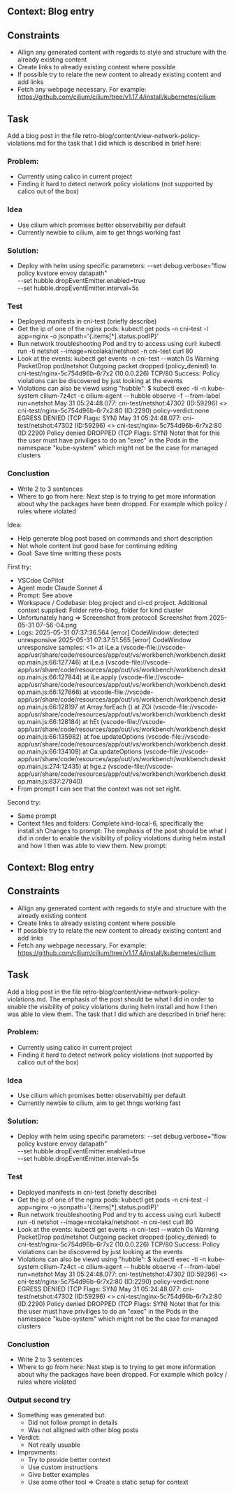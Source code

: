 ## Context: Blog entry
## Constraints
* Allign any generated content with regards to style and structure with the already existing content
* Create links to already existing content where possible
* If possible try to relate the new content to already existing content and add links
* Fetch any webpage necessary. For example: https://github.com/cilium/cilium/tree/v1.17.4/install/kubernetes/cilium

## Task
Add a blog post in the file retro-blog/content/view-network-policy-violations.md for the task that I did which is described in brief here:
### Problem:
* Currently using calico in current project
* Finding it hard to detect network policy violations (not supported by calico out of the box)
### Idea
* Use cilium which promises better observabiltiy per default
* Currently newbie to cilium, aim to get thngs working fast
### Solution:
* Deploy with helm using specific parameters:
    --set debug.verbose="flow policy kvstore envoy datapath" \
    --set hubble.dropEventEmitter.enabled=true \
    --set hubble.dropEventEmitter.interval=5s
### Test
* Deployed manifests in cni-test (briefly describe)
* Get the ip of one of the nginx pods: kubectl get pods -n cni-test -l app=nginx -o jsonpath='{.items[*].status.podIP}'
* Run network troubleshooting Pod and try to access using curl:
kubectl run -ti netshot --image=nicolaka/netshoot -n cni-test
curl <pod-id> 80
* Look at the events:
kubectl get events -n cni-test --watch
0s          Warning   PacketDrop          pod/netshot                  Outgoing packet dropped (policy_denied) to cni-test/nginx-5c754d96b-6r7x2 (10.0.0.226) TCP/80
Success: Policy violations can be discovered by just looking at the events
* Violations can also be viewd using "hubble":
$ kubectl exec -ti -n kube-system cilium-7z4ct -c cilium-agent -- hubble observe -f --from-label run=netshot
May 31 05:24:48.077: cni-test/netshot:47302 (ID:59296) <> cni-test/nginx-5c754d96b-6r7x2:80 (ID:2290) policy-verdict:none EGRESS DENIED (TCP Flags: SYN)
May 31 05:24:48.077: cni-test/netshot:47302 (ID:59296) <> cni-test/nginx-5c754d96b-6r7x2:80 (ID:2290) Policy denied DROPPED (TCP Flags: SYN)
Notet that for this the user must have priviliges to do an "exec" in the Pods in the namespace "kube-system" which might not be the case for managed clusters

### Conclustion
* Write 2 to 3 sentences
* Where to go from here: Next step is to trying to get more information about why the packages have been dropped. For example which policy / rules where violated

Idea:
* Help generate blog post based on commands and short description
* Not whole content but good base for continuing editing
* Goal: Save time writting these posts

First try:
* VSCdoe CoPilot
* Agent mode Claude Sonnet 4
* Prompt: See above
* Workspace / Codebase: blog project and ci-cd project. Additional context supplied: Folder retro-blog, folder for kind cluster
* Unfortunately hang => Screenshot from protocoll Screenshot from 2025-05-31 07-56-04.png
* Logs:
2025-05-31 07:37:36.564 [error] CodeWindow: detected unresponsive
2025-05-31 07:37:51.565 [error] CodeWindow unresponsive samples:
<1>
    at iLe.a (vscode-file://vscode-app/usr/share/code/resources/app/out/vs/workbench/workbench.desktop.main.js:66:127746)
    at iLe.a (vscode-file://vscode-app/usr/share/code/resources/app/out/vs/workbench/workbench.desktop.main.js:66:127844)
    at iLe.apply (vscode-file://vscode-app/usr/share/code/resources/app/out/vs/workbench/workbench.desktop.main.js:66:127666)
    at vscode-file://vscode-app/usr/share/code/resources/app/out/vs/workbench/workbench.desktop.main.js:66:128197
    at Array.forEach (<anonymous>)
    at ZOi (vscode-file://vscode-app/usr/share/code/resources/app/out/vs/workbench/workbench.desktop.main.js:66:128184)
    at hEt (vscode-file://vscode-app/usr/share/code/resources/app/out/vs/workbench/workbench.desktop.main.js:66:135982)
    at foe.updateOptions (vscode-file://vscode-app/usr/share/code/resources/app/out/vs/workbench/workbench.desktop.main.js:66:134109)
    at Ca.updateOptions (vscode-file://vscode-app/usr/share/code/resources/app/out/vs/workbench/workbench.desktop.main.js:274:12435)
    at hge.z (vscode-file://vscode-app/usr/share/code/resources/app/out/vs/workbench/workbench.desktop.main.js:837:27940)
* From prompt I can see that the context was not set right.

Second try:
* Same prompt
* Context files and folders:
Complete kind-local-6, specifically the install.sh
Changes to prompt:
The emphasis of the post should be what I did in order to enable the visibility of policy violations during helm install and how I then was able to view them.
New prompt:

## Context: Blog entry
## Constraints
* Allign any generated content with regards to style and structure with the already existing content
* Create links to already existing content where possible
* If possible try to relate the new content to already existing content and add links
* Fetch any webpage necessary. For example: https://github.com/cilium/cilium/tree/v1.17.4/install/kubernetes/cilium

## Task
Add a blog post in the file retro-blog/content/view-network-policy-violations.md.
The emphasis of the post should be what I did in order to enable the visibility of policy violations during helm install and how I then was able to view them.
The task that I did which are described in brief here:
### Problem:
* Currently using calico in current project
* Finding it hard to detect network policy violations (not supported by calico out of the box)
### Idea
* Use cilium which promises better observabiltiy per default
* Currently newbie to cilium, aim to get thngs working fast
### Solution:
* Deploy with helm using specific parameters:
    --set debug.verbose="flow policy kvstore envoy datapath" \
    --set hubble.dropEventEmitter.enabled=true \
    --set hubble.dropEventEmitter.interval=5s
### Test
* Deployed manifests in cni-test (briefly describe)
* Get the ip of one of the nginx pods: kubectl get pods -n cni-test -l app=nginx -o jsonpath='{.items[*].status.podIP}'
* Run network troubleshooting Pod and try to access using curl:
kubectl run -ti netshot --image=nicolaka/netshoot -n cni-test
curl <pod-id> 80
* Look at the events:
kubectl get events -n cni-test --watch
0s          Warning   PacketDrop          pod/netshot                  Outgoing packet dropped (policy_denied) to cni-test/nginx-5c754d96b-6r7x2 (10.0.0.226) TCP/80
Success: Policy violations can be discovered by just looking at the events
* Violations can also be viewd using "hubble":
$ kubectl exec -ti -n kube-system cilium-7z4ct -c cilium-agent -- hubble observe -f --from-label run=netshot
May 31 05:24:48.077: cni-test/netshot:47302 (ID:59296) <> cni-test/nginx-5c754d96b-6r7x2:80 (ID:2290) policy-verdict:none EGRESS DENIED (TCP Flags: SYN)
May 31 05:24:48.077: cni-test/netshot:47302 (ID:59296) <> cni-test/nginx-5c754d96b-6r7x2:80 (ID:2290) Policy denied DROPPED (TCP Flags: SYN)
Notet that for this the user must have priviliges to do an "exec" in the Pods in the namespace "kube-system" which might not be the case for managed clusters

### Conclustion
* Write 2 to 3 sentences
* Where to go from here: Next step is to trying to get more information about why the packages have been dropped. For example which policy / rules where violated

### Output second try
* Something was generated but:
	* Did not follow prompt in details
	* Was not alligned with other blog posts
* Verdict:
	* Not really usuable
* Improvments:
	* Try to provide better context
	* Use custom instructions
	* Give better examples
	* Use some other tool => Create a static setup for context
